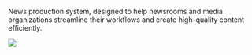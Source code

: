 News production system, designed to help newsrooms and media organizations streamline their workflows and create high-quality content efficiently.

![](AP%20ENPS%20(Electronic%20News%20Production%20System)%20(NRCS).png)

